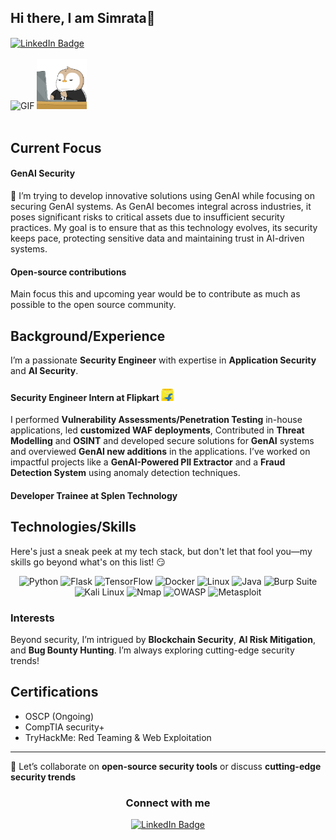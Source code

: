  ## Hi there, I am Simrata👋  
<a href="https://linkedin.com/in/simrata-singh-868b90200/" target="_blank"> 
    <img src="https://img.shields.io/badge/LinkedIn-Connect-blue?style=for-the-badge&logo=linkedin" alt="LinkedIn Badge" align="center">
</a>


<div>
  <br>
  <img src="sofiane-hamlaoui-lockdoor-framework.gif" alt="GIF" width="80" height="80" />
  <img src="text-work.gif" alt="GIF" width="80" height="80" />
</div>
<br>

## Current Focus
#### GenAI Security
🔭 I’m trying to develop innovative solutions using GenAI while focusing on securing GenAI systems. As GenAI becomes integral across industries, it poses significant risks to critical assets due to insufficient security practices. My goal is to ensure that as this technology evolves, its security keeps pace, protecting sensitive data and maintaining trust in AI-driven systems.

#### Open-source contributions 
Main focus this and upcoming year would be to contribute as much as possible to the open source community.
## Background/Experience

I’m a passionate **Security Engineer** with expertise in **Application Security** and **AI Security**. 

#### Security Engineer Intern at Flipkart  <img src="Flipkart logo.png" alt="flipkart-logo" width="20" height="20" /> <br>
I performed **Vulnerability Assessments/Penetration Testing** in-house applications, led **customized WAF deployments**, Contributed in **Threat Modelling** and **OSINT** and developed secure solutions for **GenAI** systems and overviewed **GenAI new additions** in the applications.
I’ve worked on impactful projects like a **GenAI-Powered PII Extractor** and a **Fraud Detection System** using anomaly detection techniques.

#### Developer Trainee at Splen Technology 



## Technologies/Skills
Here's just a sneak peek at my tech stack, but don't let that fool you—my skills go beyond what's on this list! 😏

<div align="center">
  <img src="https://img.shields.io/badge/Python-3776AB?style=for-the-badge&logo=python&logoColor=white" alt="Python" />
  <img src="https://img.shields.io/badge/Flask-000000?style=for-the-badge&logo=flask&logoColor=white" alt="Flask" />
  <img src="https://img.shields.io/badge/TensorFlow-FF6F00?style=for-the-badge&logo=tensorflow&logoColor=white" alt="TensorFlow" />
  <img src="https://img.shields.io/badge/Docker-2496ED?style=for-the-badge&logo=docker&logoColor=white" alt="Docker" />
  <img src="https://img.shields.io/badge/Linux-FCC624?style=for-the-badge&logo=linux&logoColor=black" alt="Linux" />
  <!-- Java -->
  <img src="https://img.shields.io/badge/Java-007396?style=for-the-badge&logo=java&logoColor=white" alt="Java" />
  <!-- Burp Suite -->
  <img src="https://img.shields.io/badge/Burp%20Suite-FF6F00?style=for-the-badge&logo=burp-suite&logoColor=white" alt="Burp Suite" />
  <!-- Kali Linux -->
  <img src="https://img.shields.io/badge/Kali%20Linux-557C94?style=for-the-badge&logo=kali-linux&logoColor=white" alt="Kali Linux" />
  <!-- Nmap -->
  <img src="https://img.shields.io/badge/Nmap-4682B4?style=for-the-badge&logo=nmap&logoColor=white" alt="Nmap" />
  <!-- OWASP -->
  <img src="https://img.shields.io/badge/OWASP-A8A8A8?style=for-the-badge&logo=owasp&logoColor=black" alt="OWASP" />
  <!-- Metasploit -->
  <img src="https://img.shields.io/badge/Metasploit-3984F7?style=for-the-badge&logo=metasploit&logoColor=white" alt="Metasploit" />
</div>


### Interests
Beyond security, I’m intrigued by **Blockchain Security**, **AI Risk Mitigation**, and **Bug Bounty Hunting**. I’m always exploring cutting-edge security trends!



## Certifications
- OSCP (Ongoing)
- CompTIA security+ 
- TryHackMe: Red Teaming & Web Exploitation 

---


🚀 Let’s collaborate on **open-source security tools** or discuss **cutting-edge security trends**

<div align="center">
  <h3>Connect with me</h3>
  <a href="https://linkedin.com/in/simrata-singh-868b90200/" target="_blank"> 
    <img src="https://img.shields.io/badge/LinkedIn-Connect-blue?style=for-the-badge&logo=linkedin" alt="LinkedIn Badge">
</a>
</div>






  

<!--
**Simrata126/Simrata126** is a ✨ _special_ ✨ repository because its `README.md` (this file) appears on your GitHub profile.

Here are some ideas to get you started:

- 🔭 I’m currently working on ...
- 🌱 I’m currently learning ...
- 👯 I’m looking to collaborate on ...
- 🤔 I’m looking for help with ...
- 💬 Ask me about ...
- 📫 How to reach me: ...
- 😄 Pronouns: ...
- ⚡ Fun fact: ...
-->
